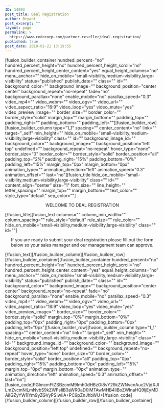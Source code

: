 ```yaml
---
ID: 14893
post_title: Deal Registration
author: Bryant
post_excerpt: ""
layout: page
permalink: >
  https://www.codecorp.com/partner-reseller/deal-registration/
published: true
post_date: 2019-01-21 13:19:55
---
```

[fusion_builder_container hundred_percent="no" hundred_percent_height="no" hundred_percent_height_scroll="no" hundred_percent_height_center_content="yes" equal_height_columns="no" menu_anchor="" hide_on_mobile="small-visibility,medium-visibility,large-visibility" status="published" publish_date="" class="" id="" background_color="" background_image="" background_position="center center" background_repeat="no-repeat" fade="no" background_parallax="none" enable_mobile="no" parallax_speed="0.3" video_mp4="" video_webm="" video_ogv="" video_url="" video_aspect_ratio="16:9" video_loop="yes" video_mute="yes" video_preview_image="" border_size="" border_color="" border_style="solid" margin_top="" margin_bottom="" padding_top="" padding_right="" padding_bottom="" padding_left=""][fusion_builder_row][fusion_builder_column type="1_1" spacing="" center_content="no" link="" target="_self" min_height="" hide_on_mobile="small-visibility,medium-visibility,large-visibility" class="" id="" background_image_id="" background_color="" background_image="" background_position="left top" undefined="" background_repeat="no-repeat" hover_type="none" border_size="0" border_color="" border_style="solid" border_position="all" padding_top="2%" padding_right="15%" padding_bottom="0%" padding_left="15%" margin_top="0px" margin_bottom="0px" animation_type="" animation_direction="left" animation_speed="0.3" animation_offset="" last="no"][fusion_title hide_on_mobile="small-visibility,medium-visibility,large-visibility" class="" id="" content_align="center" size="1" font_size="" line_height="" letter_spacing="" margin_top="" margin_bottom="" text_color="" style_type="default" sep_color=""]
<p style="text-align: center;">WELCOME TO DEAL REGISTRATION</p>
[/fusion_title][fusion_text columns="" column_min_width="" column_spacing="" rule_style="default" rule_size="" rule_color="" hide_on_mobile="small-visibility,medium-visibility,large-visibility" class="" id=""]
<p style="text-align: center;">If you are ready to submit your deal registration please fill out the form below so your sales manager and our management team can approve.</p>
[/fusion_text][/fusion_builder_column][/fusion_builder_row][/fusion_builder_container][fusion_builder_container hundred_percent="no" hundred_percent_height="no" hundred_percent_height_scroll="no" hundred_percent_height_center_content="yes" equal_height_columns="no" menu_anchor="" hide_on_mobile="small-visibility,medium-visibility,large-visibility" status="published" publish_date="" class="" id="" background_color="" background_image="" background_position="center center" background_repeat="no-repeat" fade="no" background_parallax="none" enable_mobile="no" parallax_speed="0.3" video_mp4="" video_webm="" video_ogv="" video_url="" video_aspect_ratio="16:9" video_loop="yes" video_mute="yes" video_preview_image="" border_size="" border_color="" border_style="solid" margin_top="0%" margin_bottom="0%" padding_top="0px" padding_right="0px" padding_bottom="0px" padding_left="0px"][fusion_builder_row][fusion_builder_column type="1_1" spacing="" center_content="no" link="" target="_self" min_height="" hide_on_mobile="small-visibility,medium-visibility,large-visibility" class="" id="" background_image_id="" background_color="" background_image="" background_position="left top" undefined="" background_repeat="no-repeat" hover_type="none" border_size="0" border_color="" border_style="solid" border_position="all" padding_top="0px" padding_right="15%" padding_bottom="0px" padding_left="15%" margin_top="0px" margin_bottom="0px" animation_type="" animation_direction="left" animation_speed="0.3" animation_offset="" last="no"][fusion_code]PGlmcmFtZSBzcmM9Imh0dHBzOi8vY29kZWNvcnAuc2VjdXJlLmZvcmNlLmNvbS9kZWFsIiB3aWR0aD0iMTAwMHB4IiBoZWlnaHQ9IjEyMDAiIGZyYW1lYm9yZGVyPSIwIiA+PC9pZnJhbWU+[/fusion_code][/fusion_builder_column][/fusion_builder_row][/fusion_builder_container]